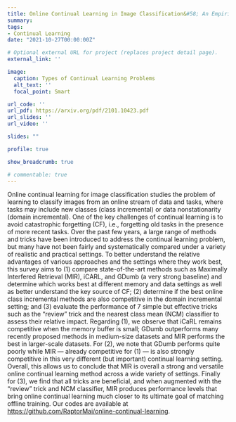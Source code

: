 ```yaml
---
title: Online Continual Learning in Image Classification&#58; An Empirical Survey
summary: 
tags:
- Continual Learning
date: "2021-10-27T00:00:00Z"

# Optional external URL for project (replaces project detail page).
external_link: ''

image:
  caption: Types of Continual Learning Problems
  alt_text: ''
  focal_point: Smart

url_code: ''
url_pdf: https://arxiv.org/pdf/2101.10423.pdf
url_slides: ''
url_video: ''

slides: ""

profile: true

show_breadcrumb: true

# commentable: true
---
```


Online continual learning for image classification studies the problem of learning to classify images from an online stream of data and tasks, where tasks may include new classes (class incremental) or data nonstationarity (domain incremental). One of the key challenges of continual learning is to avoid catastrophic forgetting (CF), i.e., forgetting old tasks in the presence of more recent tasks. Over the past few years, a large range of methods and tricks have been introduced to address the continual learning problem, but many have not been fairly and systematically compared under a variety of realistic and practical settings. To better understand the relative advantages of various approaches and the settings where they work best, this survey aims to (1) compare state-of-the-art methods such as Maximally Interfered Retrieval (MIR), iCARL, and GDumb (a very strong baseline) and determine which works best at different memory and data settings as well as better understand the key source of CF; (2) determine if the best online class incremental methods are also competitive in the domain incremental setting; and (3) evaluate the performance of 7 simple but effective tricks such as the “review” trick and the nearest class mean (NCM) classifier to assess their relative impact. Regarding (1), we observe that iCaRL remains competitive when the memory buffer is small; GDumb outperforms many recently proposed methods in medium-size datasets and MIR performs the best in larger-scale datasets. For (2), we note that GDumb performs quite poorly while MIR — already competitive for (1) — is also strongly competitive in this very different (but important) continual learning setting. Overall, this allows us to conclude that MIR is overall a strong and versatile online continual learning method across a wide variety of settings. Finally for (3), we find that all tricks are beneficial, and when augmented with the “review” trick and NCM classifier, MIR produces performance levels that bring online continual learning much closer to its ultimate goal of matching offline training. Our codes are available at https://github.com/RaptorMai/online-continual-learning.